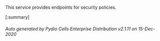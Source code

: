 






This service provides endpoints for security policies.

[:summary]

###### Auto generated by Pydio Cells Enterprise Distribution v2.1.11 on 15-Dec-2020
